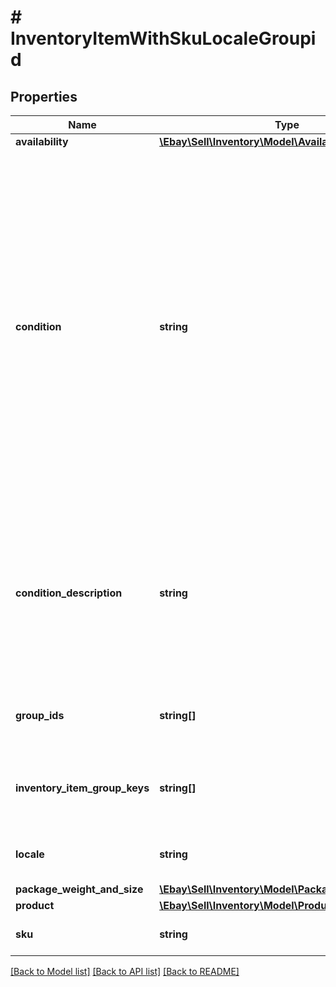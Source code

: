 # # InventoryItemWithSkuLocaleGroupid

## Properties

Name | Type | Description | Notes
------------ | ------------- | ------------- | -------------
**availability** | [**\Ebay\Sell\Inventory\Model\AvailabilityWithAll**](AvailabilityWithAll.md) |  | [optional]
**condition** | **string** | This enumeration value indicates the condition of the item. Supported item condition values will vary by eBay site and category. Since the condition of an inventory item must be specified before being published in an offer, this field is always returned in the &#39;Get&#39; calls for SKUs that are part of a published offer. If a SKU is not part of a published offer, this field will only be returned if set for the inventory item. Note: The &#39;Manufacturer Refurbished&#39; item condition is no longer a valid item condition on any eBay marketplace, and to reflect this change, the MANUFACTURER_REFURBISHED value has essentially been replaced with the CERTIFIED_REFURBISHED enumeration value with Version 1.13.0. For any existing inventory items that have MANUFACTURER_REFURBISHED set as their condition value, eBay will automatically convert the condition of these inventory items to CERTIFIED_REFURBISHED, so it is not necessary for the developer to update these inventory items with a &#39;create or replace&#39; call. To list an item as &#39;Certified Refurbished&#39;, a seller must be pre-qualified by eBay for this feature. Any seller who is not eligible for this feature will be blocked if they try to create a new listing or revise an existing listing with this item condition. Any seller that is interested in eligibility requirements to list with &#39;Certified Refurbished&#39; should see the Certified refurbished program page in Seller Center. For implementation help, refer to &lt;a href&#x3D;&#39;https://developer.ebay.com/api-docs/sell/inventory/types/slr:ConditionEnum&#39;&gt;eBay API documentation&lt;/a&gt; | [optional]
**condition_description** | **string** | This string field is used by the seller to more clearly describe the condition of used items, or items that are not &#39;Brand New&#39;, &#39;New with tags&#39;, or &#39;New in box&#39;. The ConditionDescription field is available for all categories. If the ConditionDescription field is used with an item in a new condition (Condition IDs 1000-1499), eBay will simply ignore this field if included, and eBay will return a warning message to the user. This field should only be used to further clarify the condition of the used item. It should not be used for branding, promotions, shipping, returns, payment or other information unrelated to the condition of the item. Make sure that the condition value, condition description, listing description, and the item&#39;s pictures do not contradict one another. Max length/: 1000. | [optional]
**group_ids** | **string[]** | This array is returned if the inventory item is associated with any inventory item group(s). The value(s) returned in this array are the unique identifier(s) of the inventory item group(s). This array is not returned if the inventory item is not associated with any inventory item groups. | [optional]
**inventory_item_group_keys** | **string[]** | This array is returned if the inventory item is associated with any inventory item group(s). The value(s) returned in this array are the unique identifier(s) of the inventory item&#39;s variation in a multiple-variation listing. This array is not returned if the inventory item is not associated with any inventory item groups. | [optional]
**locale** | **string** | This field is for future use only. For implementation help, refer to &lt;a href&#x3D;&#39;https://developer.ebay.com/api-docs/sell/inventory/types/slr:LocaleEnum&#39;&gt;eBay API documentation&lt;/a&gt; | [optional]
**package_weight_and_size** | [**\Ebay\Sell\Inventory\Model\PackageWeightAndSize**](PackageWeightAndSize.md) |  | [optional]
**product** | [**\Ebay\Sell\Inventory\Model\Product**](Product.md) |  | [optional]
**sku** | **string** | The seller-defined Stock-Keeping Unit (SKU) of the inventory item. The seller should have a unique SKU value for every product that they sell. | [optional]

[[Back to Model list]](../../README.md#models) [[Back to API list]](../../README.md#endpoints) [[Back to README]](../../README.md)

